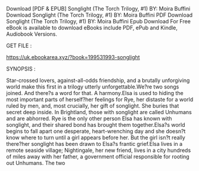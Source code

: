 Download [PDF & EPUB] Songlight (The Torch Trilogy, #1) BY: Moira Buffini Download Songlight (The Torch Trilogy, #1) BY: Moira Buffini PDF Download Songlight (The Torch Trilogy, #1) BY: Moira Buffini Epub Download For Free eBook is available to download eBooks include PDF, ePub and Kindle, Audiobook Versions.

GET FILE :

https://uk.ebookarea.xyz/?book=199531993-songlight

SYNOPSIS : 

Star-crossed lovers, against-all-odds friendship, and a brutally unforgiving world make this first in a trilogy utterly unforgettable.We?re two songs joined. And there?s a word for that. A harmony.Elsa is used to hiding the most important parts of herself?her feelings for Rye, her distaste for a world ruled by men, and, most crucially, her gift of songlight. She buries that secret deep inside. In Brightland, those with songlight are called Unhumans and are abhorred. Rye is the only other person Elsa has known with songlight, and their shared bond has brought them together.Elsa?s world begins to fall apart one desperate, heart-wrenching day and she doesn?t know where to turn until a girl appears before her. But the girl isn?t really there?her songlight has been drawn to Elsa?s frantic grief.Elsa lives in a remote seaside village; Nightingale, her new friend, lives in a city hundreds of miles away with her father, a government official responsible for rooting out Unhumans. The two 

